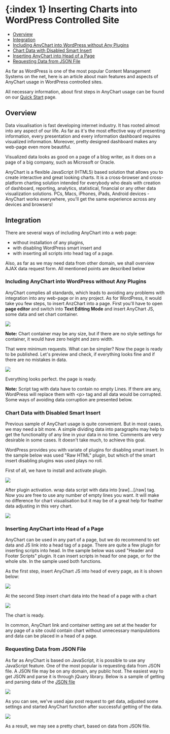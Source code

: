 {:index 1}
Inserting Charts into WordPress Controlled Site 
===========
  
* [Overview](#overview)
* [Integration](#integration)
 * [Including AnyChart into WordPress without Any Plugins](#including_anychart_into_wordpress_without_any_plugins)
 * [Chart Data with Disabled Smart Insert](#chart_data_with_disabled_smart_insert)
 * [Inserting AnyChart into Head of a Page](#inserting_anychart_into_head_of_a_page)
 * [Requesting Data from JSON File](#requesting_data_from_json_file)
  
  
As far as WordPress is one of the most popular Content Management Systems on the net, here is an article about main 
features and aspects of AnyChart usage in WordPress controlled sites.
  
All necessary information, about first steps in AnyChart usage can be found on our 
[Quick Start](../Quick_Start/Quick_Start) page.

## Overview

Data visualisation is fast developing internet industry. It has rooted almost into any aspect of our life. 
As far as it's the most effective way of presenting information, every presentation and every information dashboard 
requires visualized information. Moreover, pretty designed dashboard makes any web-page even more beautiful.
  
  
Visualized data looks as good on a page of a blog writer, as it does on a page of a big company, such as Microsoft 
or Oracle.
  
  
AnyChart is a flexible JavaScript (HTML5) based solution that allows you to create interactive and great looking 
charts. It is a cross-browser and cross-platform charting solution intended for everybody who deals with creation of 
dashboard, reporting, analytics, statistical, financial or any other data visualization solutions. PCs, Macs, iPhones, 
iPads, Android devices - AnyChart works everywhere, you'll get the same experience across any devices and browsers! 

## Integration

There are several ways of including AnyChart into a web page:
 * without installation of any plugins, 
 * with disabling WordPress smart insert and 
 * with inserting all scripts into head tag of a page.
  
Also, as far as we may need data from other domain, we shall overview AJAX data request form. All mentioned points are 
described below

### Including AnyChart into WordPress without Any Plugins

AnyChart complies all standards, which leads to avoiding any problems with integration into any web-page or in any project. As 
for WordPress, it would take you few steps, to insert AnzChart into a page. First you'll have to open **page editor** and switch 
into **Text Editing Mode** and insert AnyChart JS, some data and set chart container.
  
  
![](https://photos-2.dropbox.com/t/1/AACeJRihykr5LXHzddDiJ-ms7TkOP9VkznjbbrkTR35seA/12/272497567/png/1024x768/3/1411966800/0/2/no_plugins.PNG/eIXAMiSdn0ufUkuq2wZb_b3cKfahm66XTQzG5YDu2Js)
  
  
**Note:** Chart container may be any size, but if there are no style settings for container, it would have zero height 
and zero width.
  
  
That were minimum requests. What can be simpler? Now the page is ready to be published. Let's preview and check, if 
everything looks fine and if there are no mistakes in data.
  
  
![](https://photos-6.dropbox.com/t/1/AACNtVWzhQTqJAyWt2MsCagFRNH1NYDiYwvIYvZXyEyuGQ/12/272497567/png/1024x768/3/1411966800/0/2/preview.PNG/C3bypdoYwKnU5_sUTUvvUID2xBv0LWsPN57m4myFVhk)
  
  
Everything looks perfect. the page is ready.
  
  
**Note:** Script tag with data have to contain no empty Lines. If there are any, WordPress will replace them with <p\> 
tag and all data would be corrupted. Some ways of avoiding data corruption are presented below.

### Chart Data with Disabled Smart Insert

Previous sample of AnyChart usage is quite convenient. But in most cases, we may need a bit more. A simple dividing data 
into paragraphs may help to get the functionality of any line in your data in no time. Comments are very desirable in 
some cases. It doesn't take much, to achieve this goal. 
  
  
WordPress provides you with variate of plugins for disabling smart insert. In the sample below was used "Raw HTML" 
plugin, but which of the smart insert disabling plugins was used plays no roll.
  
  
First of all, we have to install and activate plugin.
  
  
![](https://photos-4.dropbox.com/t/1/AADhSjo4Lj2bRfOutOAlDC5QBagiWNthg6QBc6UsHDlblg/12/272497567/png/1024x768/3/1411966800/0/2/pluging_activation.PNG/ogUhcbujMT8dDzMlfBwNCVc-uZW1mDveSw68Y3fLVi4)
  
  
After plugin activation. wrap data script with data into \[raw]...\[/raw] tag. Now you are free to use any number of 
empty lines you want. It will make no difference for chart visualisation but it may be of a great help for feather data 
adjusting in this very chart.
  
  
![](https://photos-6.dropbox.com/t/1/AABFbFeZFcqH49JwbzgqhZkWgy9hTjmSP2NyTnk55turCw/12/272497567/png/1024x768/3/1411966800/0/2/raw_HTML.PNG/bFK_lYhE06kp6JbPgbRCKB3tgyTvRR9_VD7F2XWH8s4)
  
  
### Inserting AnyChart into Head of a Page

AnyChart can be used in any part of a page, but we do recommend to set data and JS link into a head tag of a page. 
There are quite a few plugin for inserting scripts into head. In the sample below was used "Header and Footer Scripts" 
plugin. It can insert scripts in head for one page, or for the whole site. In the sample used both functions.
  
  
As the first step, insert AnyChart JS into head of every page, as it is shown below:
  
  
![](https://photos-4.dropbox.com/t/1/AAAnIhkGcrfXbaE9DqakWQwWiXwB7J69tBllgX9S5Gz1uA/12/272497567/png/1024x768/3/1411966800/0/2/Header_pluging.PNG/0RZo1d716M7BQMXujZ7qO2TH7BESia7_ibYVLP_pyLA)
  
  
At the second Step insert chart data into the head of a page with a chart 
  
  
![](https://photos-2.dropbox.com/t/1/AADCwjsrvFvdNMfx0vn8xDEmcbOkay-Z20VVx_RYsUJ2-w/12/272497567/png/1024x768/3/1411966800/0/2/Script_in_header.PNG/T6ORrMkbrJLFQRaV8D5fb1h0Is9HnoW__CecTS-7zqA)
  
  
The chart is ready.
  
  
In common, AnyChart link and container setting are set at the header for any page of a site could contain chart 
without unnecessary manipulations and data can be placed in a head of a page.

### Requesting Data from JSON File

As far as AnyChart is based on JavaScript, it is possible to use any JavaScript feature. One of the most popular is 
requesting data from JSON file. A JSON file may be on any domain, any public host. The easiest way to get JSON and 
parse it is through jQuary library. Below is a sample of getting and parsing  data of the [JSON file](http://cdn.anychart.com/data/wordpress_article_data.json)
  
  
![](https://photos-4.dropbox.com/t/1/AACJTC8FSdsBbxrQfatWRjTx1W0kMItzSc4l-hF2kHlPlg/12/272497567/png/1024x768/3/1411966800/0/2/json.PNG/KHUUTHeAfAiSaLeLU9_rtwr9yX7ymZD4xUsK9DsB7rk)
  
  
As you can see, we've used ajax post request to get data, adjusted some settings and started AnyChart function after 
successful getting of the data. 
  
  
![](https://photos-5.dropbox.com/t/1/AADmFhjDFaqNYIFTOb27zHE2dzFfe0pWnumvbtfEhtrOFw/12/272497567/png/1024x768/3/1411966800/0/2/JSON_preview.PNG/5AyeuAONjDWyqhhzScsbq6zz0mOOfwX6vbS7IUF3v6s)
  
  
As a result, we may see a pretty chart, based on data from JSON file.
